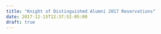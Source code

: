 ```yaml
---
title: "Knight of Distinguished Alumni 2017 Reservations"
date: 2017-12-15T12:37:52-05:00
draft: true
---
```


